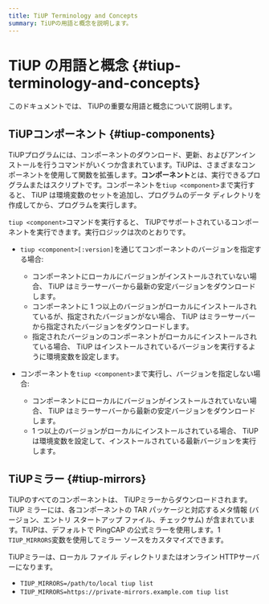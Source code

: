 ```yaml
---
title: TiUP Terminology and Concepts
summary: TiUPの用語と概念を説明します。
---
```


# TiUP の用語と概念 {#tiup-terminology-and-concepts}

このドキュメントでは、 TiUPの重要な用語と概念について説明します。

## TiUPコンポーネント {#tiup-components}

TiUPプログラムには、コンポーネントのダウンロード、更新、およびアンインストールを行うコマンドがいくつか含まれています。TiUPは、さまざまなコンポーネントを使用して関数を拡張します。**コンポーネント**とは、実行できるプログラムまたはスクリプトです。コンポーネントを`tiup <component>`まで実行すると、 TiUP は環境変数のセットを追加し、プログラムのデータ ディレクトリを作成してから、プログラムを実行します。

`tiup <component>`コマンドを実行すると、 TiUPでサポートされているコンポーネントを実行できます。実行ロジックは次のとおりです。

-   `tiup <component>[:version]`を通じてコンポーネントのバージョンを指定する場合:

    -   コンポーネントにローカルにバージョンがインストールされていない場合、 TiUP はミラーサーバーから最新の安定バージョンをダウンロードします。
    -   コンポーネントに 1 つ以上のバージョンがローカルにインストールされているが、指定されたバージョンがない場合、 TiUP はミラーサーバーから指定されたバージョンをダウンロードします。
    -   指定されたバージョンのコンポーネントがローカルにインストールされている場合、 TiUP はインストールされているバージョンを実行するように環境変数を設定します。

-   コンポーネントを`tiup <component>`まで実行し、バージョンを指定しない場合:

    -   コンポーネントにローカルにバージョンがインストールされていない場合、 TiUP はミラーサーバーから最新の安定バージョンをダウンロードします。
    -   1 つ以上のバージョンがローカルにインストールされている場合、 TiUP は環境変数を設定して、インストールされている最新バージョンを実行します。

## TiUPミラー {#tiup-mirrors}

TiUPのすべてのコンポーネントは、 TiUPミラーからダウンロードされます。TiUP ミラーには、各コンポーネントの TAR パッケージと対応するメタ情報 (バージョン、エントリ スタートアップ ファイル、チェックサム) が含まれています。TiUPは、デフォルトで PingCAP の公式ミラーを使用します。1 `TIUP_MIRRORS`変数を使用してミラー ソースをカスタマイズできます。

TiUPミラーは、ローカル ファイル ディレクトリまたはオンライン HTTPサーバーになります。

-   `TIUP_MIRRORS=/path/to/local tiup list`
-   `TIUP_MIRRORS=https://private-mirrors.example.com tiup list`
